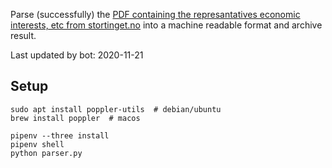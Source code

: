 Parse (successfully) the [PDF containing the represantatives economic interests, etc from stortinget.no](https://www.stortinget.no/no/Stortinget-og-demokratiet/Representantene/Okonomiske-interesser/) into a machine readable format and archive result.

Last updated by bot: 2020-11-21

## Setup
    sudo apt install poppler-utils  # debian/ubuntu
    brew install poppler  # macos

    pipenv --three install
    pipenv shell
    python parser.py
